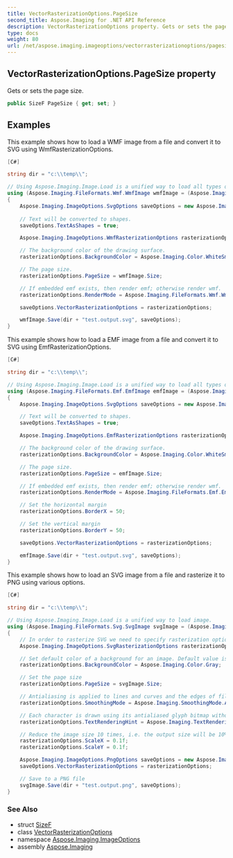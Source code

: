 ```yaml
---
title: VectorRasterizationOptions.PageSize
second_title: Aspose.Imaging for .NET API Reference
description: VectorRasterizationOptions property. Gets or sets the page size
type: docs
weight: 80
url: /net/aspose.imaging.imageoptions/vectorrasterizationoptions/pagesize/
---
```

## VectorRasterizationOptions.PageSize property

Gets or sets the page size.

```csharp
public SizeF PageSize { get; set; }
```

## Examples

This example shows how to load a WMF image from a file and convert it to SVG using WmfRasterizationOptions.

```csharp
[C#]

string dir = "c:\\temp\\";

// Using Aspose.Imaging.Image.Load is a unified way to load all types of images including WMF.
using (Aspose.Imaging.FileFormats.Wmf.WmfImage wmfImage = (Aspose.Imaging.FileFormats.Wmf.WmfImage)Aspose.Imaging.Image.Load(dir + "test.wmf"))
{
    Aspose.Imaging.ImageOptions.SvgOptions saveOptions = new Aspose.Imaging.ImageOptions.SvgOptions();
        
    // Text will be converted to shapes.
    saveOptions.TextAsShapes = true;

    Aspose.Imaging.ImageOptions.WmfRasterizationOptions rasterizationOptions = new Aspose.Imaging.ImageOptions.WmfRasterizationOptions();

    // The background color of the drawing surface.
    rasterizationOptions.BackgroundColor = Aspose.Imaging.Color.WhiteSmoke;

    // The page size.
    rasterizationOptions.PageSize = wmfImage.Size;

    // If embedded emf exists, then render emf; otherwise render wmf.
    rasterizationOptions.RenderMode = Aspose.Imaging.FileFormats.Wmf.WmfRenderMode.Auto;

    saveOptions.VectorRasterizationOptions = rasterizationOptions;

    wmfImage.Save(dir + "test.output.svg", saveOptions);
}
```

This example shows how to load a EMF image from a file and convert it to SVG using EmfRasterizationOptions.

```csharp
[C#]

string dir = "c:\\temp\\";

// Using Aspose.Imaging.Image.Load is a unified way to load all types of images including EMF.
using (Aspose.Imaging.FileFormats.Emf.EmfImage emfImage = (Aspose.Imaging.FileFormats.Emf.EmfImage)Aspose.Imaging.Image.Load(dir + "test.emf"))
{
    Aspose.Imaging.ImageOptions.SvgOptions saveOptions = new Aspose.Imaging.ImageOptions.SvgOptions();

    // Text will be converted to shapes.
    saveOptions.TextAsShapes = true;

    Aspose.Imaging.ImageOptions.EmfRasterizationOptions rasterizationOptions = new Aspose.Imaging.ImageOptions.EmfRasterizationOptions();

    // The background color of the drawing surface.
    rasterizationOptions.BackgroundColor = Aspose.Imaging.Color.WhiteSmoke;

    // The page size.
    rasterizationOptions.PageSize = emfImage.Size;

    // If embedded emf exists, then render emf; otherwise render wmf.
    rasterizationOptions.RenderMode = Aspose.Imaging.FileFormats.Emf.EmfRenderMode.Auto;

    // Set the horizontal margin
    rasterizationOptions.BorderX = 50;

    // Set the vertical margin
    rasterizationOptions.BorderY = 50;

    saveOptions.VectorRasterizationOptions = rasterizationOptions;

    emfImage.Save(dir + "test.output.svg", saveOptions);
}
```

This example shows how to load an SVG image from a file and rasterize it to PNG using various options.

```csharp
[C#]

string dir = "c:\\temp\\";

// Using Aspose.Imaging.Image.Load is a unified way to load image.
using (Aspose.Imaging.FileFormats.Svg.SvgImage svgImage = (Aspose.Imaging.FileFormats.Svg.SvgImage)Aspose.Imaging.Image.Load(dir + "test.svg"))
{
    // In order to rasterize SVG we need to specify rasterization options.
    Aspose.Imaging.ImageOptions.SvgRasterizationOptions rasterizationOptions = new Aspose.Imaging.ImageOptions.SvgRasterizationOptions();

    // Set default color of a background for an image. Default value is white.
    rasterizationOptions.BackgroundColor = Aspose.Imaging.Color.Gray;

    // Set the page size
    rasterizationOptions.PageSize = svgImage.Size;

    // Antialiasing is applied to lines and curves and the edges of filled areas.
    rasterizationOptions.SmoothingMode = Aspose.Imaging.SmoothingMode.AntiAlias;

    // Each character is drawn using its antialiased glyph bitmap without hinting.
    rasterizationOptions.TextRenderingHint = Aspose.Imaging.TextRenderingHint.AntiAlias;

    // Reduce the image size 10 times, i.e. the output size will be 10% of the original size.
    rasterizationOptions.ScaleX = 0.1f;
    rasterizationOptions.ScaleY = 0.1f;

    Aspose.Imaging.ImageOptions.PngOptions saveOptions = new Aspose.Imaging.ImageOptions.PngOptions();
    saveOptions.VectorRasterizationOptions = rasterizationOptions;

    // Save to a PNG file
    svgImage.Save(dir + "test.output.png", saveOptions);
}
```

### See Also

* struct [SizeF](../../../aspose.imaging/sizef/)
* class [VectorRasterizationOptions](../)
* namespace [Aspose.Imaging.ImageOptions](../../vectorrasterizationoptions/)
* assembly [Aspose.Imaging](../../../)


